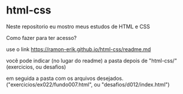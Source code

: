 # html-css

Neste repositorio eu mostro meus estudos de HTML e CSS

Como fazer para ter acesso?


use o link https://ramon-erik.github.io/html-css/readme.md


você pode indicar (no lugar do readme) a pasta depois de "html-css/" (exercicios,  ou desafios)


em seguida a pasta com os arquivos desejados. ("exercicios/ex022/fundo007.html", ou "desafios/d012/index.html")
